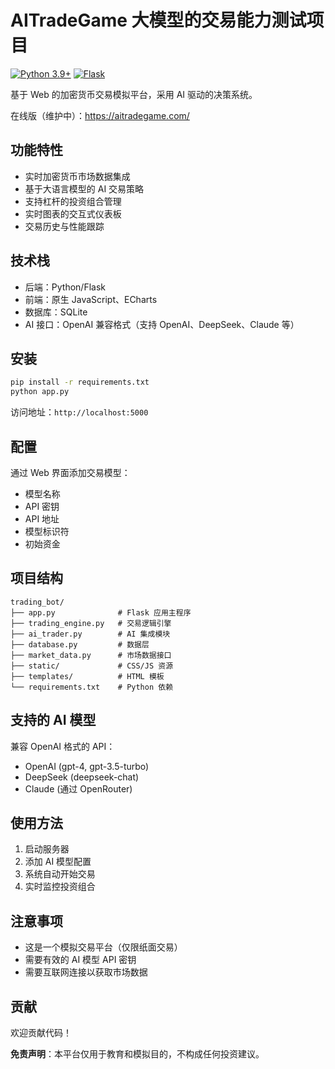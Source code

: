 # AITradeGame 大模型的交易能力测试项目

[![Python 3.9+](https://img.shields.io/badge/python-3.9+-blue.svg)](https://www.python.org/downloads/)
[![Flask](https://img.shields.io/badge/flask-3.0+-green.svg)](https://flask.palletsprojects.com/)

基于 Web 的加密货币交易模拟平台，采用 AI 驱动的决策系统。

在线版（维护中）：https://aitradegame.com/ 

## 功能特性

- 实时加密货币市场数据集成
- 基于大语言模型的 AI 交易策略
- 支持杠杆的投资组合管理
- 实时图表的交互式仪表板
- 交易历史与性能跟踪

## 技术栈

- 后端：Python/Flask
- 前端：原生 JavaScript、ECharts
- 数据库：SQLite
- AI 接口：OpenAI 兼容格式（支持 OpenAI、DeepSeek、Claude 等）

## 安装

```bash
pip install -r requirements.txt
python app.py
```

访问地址：`http://localhost:5000`

## 配置

通过 Web 界面添加交易模型：
- 模型名称
- API 密钥
- API 地址
- 模型标识符
- 初始资金

## 项目结构

```
trading_bot/
├── app.py              # Flask 应用主程序
├── trading_engine.py   # 交易逻辑引擎
├── ai_trader.py        # AI 集成模块
├── database.py         # 数据层
├── market_data.py      # 市场数据接口
├── static/             # CSS/JS 资源
├── templates/          # HTML 模板
└── requirements.txt    # Python 依赖
```

## 支持的 AI 模型

兼容 OpenAI 格式的 API：
- OpenAI (gpt-4, gpt-3.5-turbo)
- DeepSeek (deepseek-chat)
- Claude (通过 OpenRouter)

## 使用方法

1. 启动服务器
2. 添加 AI 模型配置
3. 系统自动开始交易
4. 实时监控投资组合

## 注意事项

- 这是一个模拟交易平台（仅限纸面交易）
- 需要有效的 AI 模型 API 密钥
- 需要互联网连接以获取市场数据

## 贡献

欢迎贡献代码！

**免责声明**：本平台仅用于教育和模拟目的，不构成任何投资建议。
